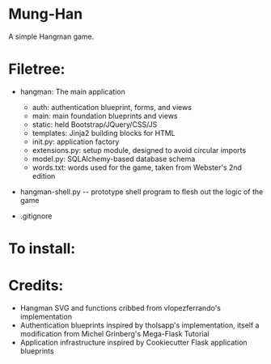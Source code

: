 # Mung-Han
A simple Hangman game.

# Filetree:
  - hangman: The main application
    - auth: authentication blueprint, forms, and views
    - main: main foundation blueprints and views
    - static: held Bootstrap/JQuery/CSS/JS
    - templates: Jinja2 building blocks for HTML
    - init.py: application factory
    - extensions.py: setup module, designed to avoid circular imports
    - model.py: SQLAlchemy-based database schema
    - words.txt: words used for the game, taken from Webster's 2nd edition

  - hangman-shell.py -- prototype shell program to flesh out the logic of the game
  - .gitignore

# To install:


# Credits:
  - Hangman SVG and functions cribbed from vlopezferrando's implementation
  - Authentication blueprints inspired by tholsapp's implementation, itself
    a modification from Michel Grinberg's Mega-Flask Tutorial
  - Application infrastructure inspired by Cookiecutter Flask application     blueprints
